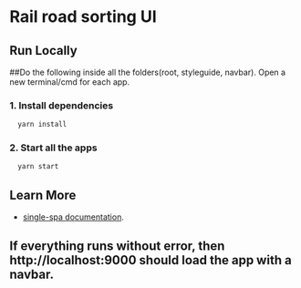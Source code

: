 # Rail road sorting UI

## Run Locally

##Do the following inside all the folders(root, styleguide, navbar). Open a new terminal/cmd for each app.

### 1. Install dependencies

```bash
  yarn install
```

### 2. Start all the apps

```bash
  yarn start
```
## Learn More

- [single-spa documentation](https://single-spa.js.org/).

## If everything runs without error, then http://localhost:9000 should load the app with a navbar.
